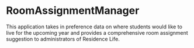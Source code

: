 # RoomAssignmentManager
This application takes in preference data on where students would like to live for the upcoming year and provides a comprehensive room assignment suggestion to administrators of Residence Life.
